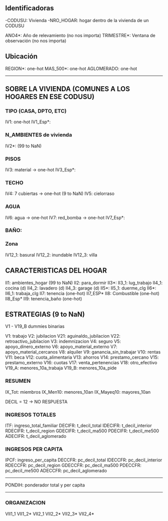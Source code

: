 ## Identificadoras
-CODUSU: Vivienda
-NRO_HOGAR: hogar dentro de la vivienda de un CODUSU

ANO4*: Año de relevamiento (no nos importa)
TRIMESTRE*: Ventana de observación (no nos importa)

## Ubicación
REGION*: one-hot
MAS_500*: one-hot
AGLOMERADO: one-hot

---
## SOBRE LA VIVIENDA (COMUNES A LOS HOGARES EN ESE CODUSU)
### TIPO (CASA, DPTO, ETC)
IV1: one-hot
IV1_Esp*:
### N_AMBIENTES de vivienda
IV2*: (99 to NaN)
### PISOS
IV3: material -> one-hot
IV3_Esp*:
### TECHO
IV4: 7 cubiertas -> one-hot (9 to NaN)
IV5: cielorraso
### AGUA
IV6: agua -> one-hot
IV7: red_bomba -> one-hot
IV7_Esp*:
### BAÑO:


### Zona
IV12_1: basural
IV12_2: inundable
IV12_3: villa

## CARACTERISTICAS DEL HOGAR

II1: ambientes_hogar (99 to NaN)
II2: para_dormir 
II3*:
II3_1: lug_trabajo 
II4_1: cocina (d)
II4_2: lavadero (d)
II4_3: garage (d)
II5*:
II5_1: duerme_clg
II6*:
II6_1: trabaja_clg
II7: tenencia (one-hot)
II7_ESP*
II8: Combustible (one-hot)
II8_Esp*
II9: tenencia_baño (one-hot)

## ESTRATEGIAS (9 to NaN)
V1 - V19_B dummies binarias

V1: trabajo 
V2: jubilacion
V21: aguinaldo_jubilacion
V22: retroactivo_jubilacion
V3: indemnizacion
V4: seguro
V5: apoyo_dinero_externo
V6: apoyo_material_externo
V7: apoyo_material_cercanos
V8: alquiler
V9: ganancia_sin_trabajar
V10: rentas
V11: beca
V12: cuota_alimentaria
V13: ahorros
V14: prestamo_cercano
V15: prestamo_externo
V16: cuotas
V17: venta_pertenencias
V18: otro_efectivo
V19_A: menores_10a_trabaja
V19_B: menores_10a_pide

### RESUMEN
IX_Tot: miembros
IX_Men10: menores_10an
IX_Mayeq10: mayores_10an


DECIL = 12 -> NO RESPUESTA
### INGRESOS TOTALES
ITF: ingreso_total_familiar 
DECIFR: t_decil_total
IDECIFR: t_decil_interior
RDECIFR: t_decil_region
GDECIFR: t_decil_ma500
PDECIFR: t_decil_me500
ADECIFR: t_decil_aglomerado

### INGRESOS PER CAPITA
IPCF: ingreso_per_capita 
DECCFR: pc_decil_total
IDECCFR: pc_decil_interior
RDECCFR: pc_decil_region
GDECCFR: pc_decil_ma500
PDECCFR: pc_decil_me500
ADECCFR: pc_decil_aglomerado

---
PONDIH: ponderador total y per capita

---

### ORGANIZACION
VII1_1
VII1_2*
VII2_1
VII2_2*
VII2_3*
VII2_4*